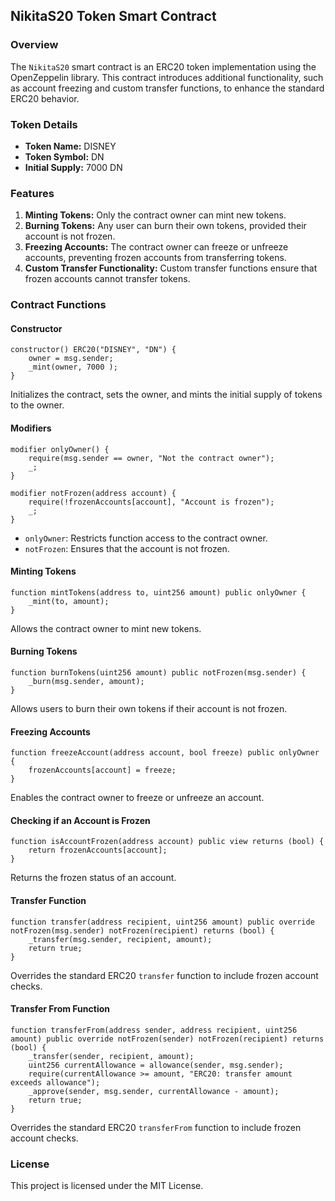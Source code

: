 ## NikitaS20 Token Smart Contract

### Overview
The `NikitaS20` smart contract is an ERC20 token implementation using the OpenZeppelin library. This contract introduces additional functionality, such as account freezing and custom transfer functions, to enhance the standard ERC20 behavior.

### Token Details
- **Token Name:** DISNEY
- **Token Symbol:** DN
- **Initial Supply:** 7000 DN 

### Features
1. **Minting Tokens:** Only the contract owner can mint new tokens.
2. **Burning Tokens:** Any user can burn their own tokens, provided their account is not frozen.
3. **Freezing Accounts:** The contract owner can freeze or unfreeze accounts, preventing frozen accounts from transferring tokens.
4. **Custom Transfer Functionality:** Custom transfer functions ensure that frozen accounts cannot transfer tokens.

### Contract Functions

#### Constructor
```solidity
constructor() ERC20("DISNEY", "DN") {
    owner = msg.sender;
    _mint(owner, 7000 );
}
```
Initializes the contract, sets the owner, and mints the initial supply of tokens to the owner.

#### Modifiers
```solidity
modifier onlyOwner() {
    require(msg.sender == owner, "Not the contract owner");
    _;
}

modifier notFrozen(address account) {
    require(!frozenAccounts[account], "Account is frozen");
    _;
}
```
- `onlyOwner`: Restricts function access to the contract owner.
- `notFrozen`: Ensures that the account is not frozen.

#### Minting Tokens
```solidity
function mintTokens(address to, uint256 amount) public onlyOwner {
    _mint(to, amount);
}
```
Allows the contract owner to mint new tokens.

#### Burning Tokens
```solidity
function burnTokens(uint256 amount) public notFrozen(msg.sender) {
    _burn(msg.sender, amount);
}
```
Allows users to burn their own tokens if their account is not frozen.

#### Freezing Accounts
```solidity
function freezeAccount(address account, bool freeze) public onlyOwner {
    frozenAccounts[account] = freeze;
}
```
Enables the contract owner to freeze or unfreeze an account.

#### Checking if an Account is Frozen
```solidity
function isAccountFrozen(address account) public view returns (bool) {
    return frozenAccounts[account];
}
```
Returns the frozen status of an account.

#### Transfer Function
```solidity
function transfer(address recipient, uint256 amount) public override notFrozen(msg.sender) notFrozen(recipient) returns (bool) {
    _transfer(msg.sender, recipient, amount);
    return true;
}
```
Overrides the standard ERC20 `transfer` function to include frozen account checks.

#### Transfer From Function
```solidity
function transferFrom(address sender, address recipient, uint256 amount) public override notFrozen(sender) notFrozen(recipient) returns (bool) {
    _transfer(sender, recipient, amount);
    uint256 currentAllowance = allowance(sender, msg.sender);
    require(currentAllowance >= amount, "ERC20: transfer amount exceeds allowance");
    _approve(sender, msg.sender, currentAllowance - amount);
    return true;
}
```
Overrides the standard ERC20 `transferFrom` function to include frozen account checks.

### License
This project is licensed under the MIT License.
